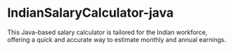 # IndianSalaryCalculator-java
This Java-based salary calculator is tailored for the Indian workforce, offering a quick and accurate way to estimate monthly and annual earnings.
